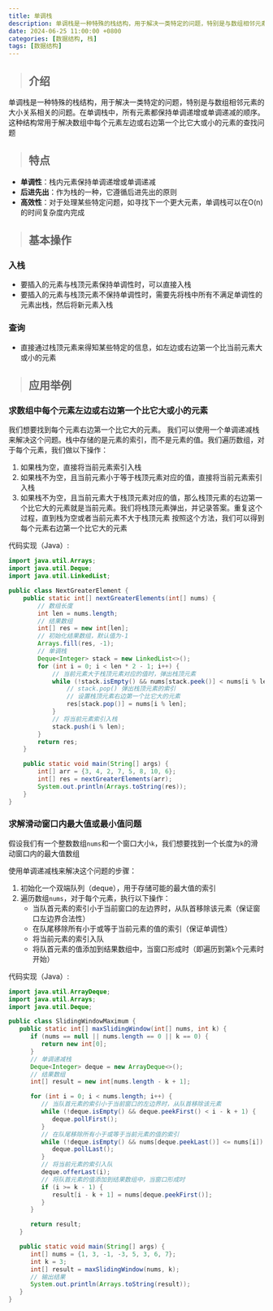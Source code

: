 ```yaml
---
title: 单调栈
description: 单调栈是一种特殊的栈结构，用于解决一类特定的问题，特别是与数组相邻元素的大小关系相关的问题
date: 2024-06-25 11:00:00 +0800
categories: [数据结构, 栈]
tags: [数据结构]
---
```


> ## 介绍

单调栈是一种特殊的栈结构，用于解决一类特定的问题，特别是与数组相邻元素的大小关系相关的问题。在单调栈中，所有元素都保持单调递增或单调递减的顺序。这种结构常用于解决数组中每个元素左边或右边第一个比它大或小的元素的查找问题

> ## 特点

- **单调性**：栈内元素保持单调递增或单调递减
- **后进先出**：作为栈的一种，它遵循后进先出的原则
- **高效性**：对于处理某些特定问题，如寻找下一个更大元素，单调栈可以在O(n)的时间复杂度内完成

> ## 基本操作

### 入栈

- 要插入的元素与栈顶元素保持单调性时，可以直接入栈
- 要插入的元素与栈顶元素不保持单调性时，需要先将栈中所有不满足单调性的元素出栈，然后将新元素入栈

### 查询

- 直接通过栈顶元素来得知某些特定的信息，如左边或右边第一个比当前元素大或小的元素

> ## 应用举例

### 求数组中每个元素左边或右边第一个比它大或小的元素

我们想要找到每个元素右边第一个比它大的元素。
我们可以使用一个单调递减栈来解决这个问题。栈中存储的是元素的索引，而不是元素的值。我们遍历数组，对于每个元素，我们做以下操作：
1. 如果栈为空，直接将当前元素索引入栈
2. 如果栈不为空，且当前元素小于等于栈顶元素对应的值，直接将当前元素索引入栈
3. 如果栈不为空，且当前元素大于栈顶元素对应的值，那么栈顶元素的右边第一个比它大的元素就是当前元素。我们将栈顶元素弹出，并记录答案。重复这个过程，直到栈为空或者当前元素不大于栈顶元素
   按照这个方法，我们可以得到每个元素右边第一个比它大的元素

代码实现（Java）:
```java
import java.util.Arrays;
import java.util.Deque;
import java.util.LinkedList;

public class NextGreaterElement {
    public static int[] nextGreaterElements(int[] nums) {
        // 数组长度
        int len = nums.length;
        // 结果数组
        int[] res = new int[len];
        // 初始化结果数组，默认值为-1
        Arrays.fill(res, -1);
        // 单调栈
        Deque<Integer> stack = new LinkedList<>();
        for (int i = 0; i < len * 2 - 1; i++) {
            // 当前元素大于栈顶元素对应的值时，弹出栈顶元素
            while (!stack.isEmpty() && nums[stack.peek()] < nums[i % len]) {
                // stack.pop() 弹出栈顶元素的索引
                // 设置栈顶元素右边第一个比它大的元素
                res[stack.pop()] = nums[i % len];
            }
            // 将当前元素索引入栈
            stack.push(i % len);
        }
        return res;
    }

    public static void main(String[] args) {
        int[] arr = {3, 4, 2, 7, 5, 8, 10, 6};
        int[] res = nextGreaterElements(arr);
        System.out.println(Arrays.toString(res));
    }
}
```

###  求解滑动窗口内最大值或最小值问题

假设我们有一个整数数组`nums`和一个窗口大小`k`，我们想要找到一个长度为`k`的滑动窗口内的最大值数组

使用单调递减栈来解决这个问题的步骤：
1. 初始化一个双端队列（deque），用于存储可能的最大值的索引
2. 遍历数组`nums`，对于每个元素，执行以下操作：
   - 当队首元素的索引小于当前窗口的左边界时，从队首移除该元素（保证窗口左边界合法性）
   - 在队尾移除所有小于或等于当前元素的值的索引（保证单调性）
   - 将当前元素的索引入队
   - 将队首元素的值添加到结果数组中，当窗口形成时（即遍历到第`k`个元素时开始）

代码实现（Java）:
```java
import java.util.ArrayDeque;
import java.util.Arrays;
import java.util.Deque;

public class SlidingWindowMaximum {
   public static int[] maxSlidingWindow(int[] nums, int k) {
      if (nums == null || nums.length == 0 || k == 0) {
         return new int[0];
      }
      // 单调递减栈
      Deque<Integer> deque = new ArrayDeque<>();
      // 结果数组
      int[] result = new int[nums.length - k + 1];

      for (int i = 0; i < nums.length; i++) {
         // 当队首元素的索引小于当前窗口的左边界时，从队首移除该元素
         while (!deque.isEmpty() && deque.peekFirst() < i - k + 1) {
            deque.pollFirst();
         }
         // 在队尾移除所有小于或等于当前元素的值的索引
         while (!deque.isEmpty() && nums[deque.peekLast()] <= nums[i]) {
            deque.pollLast();
         }
         // 将当前元素的索引入队
         deque.offerLast(i);
         // 将队首元素的值添加到结果数组中，当窗口形成时
         if (i >= k - 1) {
            result[i - k + 1] = nums[deque.peekFirst()];
         }
      }

      return result;
   }

   public static void main(String[] args) {
      int[] nums = {1, 3, -1, -3, 5, 3, 6, 7};
      int k = 3;
      int[] result = maxSlidingWindow(nums, k);
      // 输出结果
      System.out.println(Arrays.toString(result));
   }
}
```
